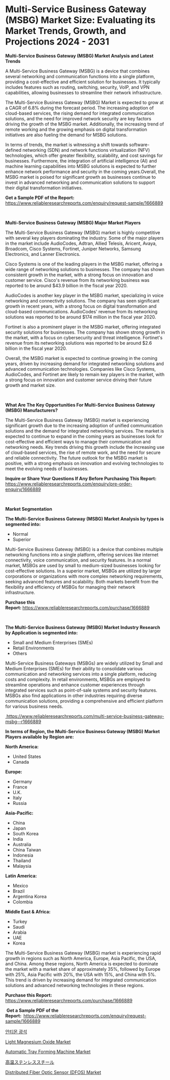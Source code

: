<p><h1>Multi-Service Business Gateway (MSBG) Market Size: Evaluating its Market Trends, Growth, and Projections 2024 - 2031</h1></p><p><strong>Multi-Service Business Gateway (MSBG) Market Analysis and Latest Trends</strong></p>
<p><p>A Multi-Service Business Gateway (MSBG) is a device that combines several networking and communication functions into a single platform, providing a cost-effective and efficient solution for businesses. It typically includes features such as routing, switching, security, VoIP, and VPN capabilities, allowing businesses to streamline their network infrastructure.</p><p>The Multi-Service Business Gateway (MSBG) Market is expected to grow at a CAGR of 6.8% during the forecast period. The increasing adoption of cloud-based services, the rising demand for integrated communication solutions, and the need for improved network security are key factors driving the growth of the MSBG market. Additionally, the increasing trend of remote working and the growing emphasis on digital transformation initiatives are also fueling the demand for MSBG solutions.</p><p>In terms of trends, the market is witnessing a shift towards software-defined networking (SDN) and network functions virtualization (NFV) technologies, which offer greater flexibility, scalability, and cost savings for businesses. Furthermore, the integration of artificial intelligence (AI) and machine learning capabilities into MSBG solutions is expected to further enhance network performance and security in the coming years.Overall, the MSBG market is poised for significant growth as businesses continue to invest in advanced networking and communication solutions to support their digital transformation initiatives.</p></p>
<p><strong>Get a Sample PDF of the Report:&nbsp;</strong> <a href="https://www.reliableresearchreports.com/enquiry/request-sample/1666889">https://www.reliableresearchreports.com/enquiry/request-sample/1666889</a></p>
<p>&nbsp;</p>
<p><strong>Multi-Service Business Gateway (MSBG) Major Market Players</strong></p>
<p><p>The Multi-Service Business Gateway (MSBG) market is highly competitive with several key players dominating the industry. Some of the major players in the market include AudioCodes, Adtran, Allied Telesis, Aricent, Avaya, Broadcom, Cisco Systems, Fortinet, Juniper Networks, Samsung Electronics, and Lanner Electronics.</p><p>Cisco Systems is one of the leading players in the MSBG market, offering a wide range of networking solutions to businesses. The company has shown consistent growth in the market, with a strong focus on innovation and customer service. Cisco's revenue from its networking business was reported to be around $43.9 billion in the fiscal year 2020.</p><p>AudioCodes is another key player in the MSBG market, specializing in voice networking and connectivity solutions. The company has seen significant growth in recent years, with a strong focus on digital transformation and cloud-based communications. AudioCodes' revenue from its networking solutions was reported to be around $174 million in the fiscal year 2020.</p><p>Fortinet is also a prominent player in the MSBG market, offering integrated security solutions for businesses. The company has shown strong growth in the market, with a focus on cybersecurity and threat intelligence. Fortinet's revenue from its networking solutions was reported to be around $2.6 billion in the fiscal year 2020.</p><p>Overall, the MSBG market is expected to continue growing in the coming years, driven by increasing demand for integrated networking solutions and advanced communication technologies. Companies like Cisco Systems, AudioCodes, and Fortinet are likely to remain key players in the market, with a strong focus on innovation and customer service driving their future growth and market size.</p></p>
<p>&nbsp;</p>
<p><strong>What Are The Key Opportunities For Multi-Service Business Gateway (MSBG) Manufacturers?</strong></p>
<p><p>The Multi-Service Business Gateway (MSBG) market is experiencing significant growth due to the increasing adoption of unified communication solutions and the demand for integrated networking services. The market is expected to continue to expand in the coming years as businesses look for cost-effective and efficient ways to manage their communication and networking needs. Key trends driving this growth include the increasing use of cloud-based services, the rise of remote work, and the need for secure and reliable connectivity. The future outlook for the MSBG market is positive, with a strong emphasis on innovation and evolving technologies to meet the evolving needs of businesses.</p></p>
<p><strong>Inquire or Share Your Questions If Any Before Purchasing This Report:</strong> <a href="https://www.reliableresearchreports.com/enquiry/pre-order-enquiry/1666889">https://www.reliableresearchreports.com/enquiry/pre-order-enquiry/1666889</a></p>
<p>&nbsp;</p>
<p><strong>Market Segmentation</strong></p>
<p><strong>The Multi-Service Business Gateway (MSBG) Market Analysis by types is segmented into:</strong></p>
<p><ul><li>Normal</li><li>Superior</li></ul></p>
<p><p>Multi-Service Business Gateway (MSBG) is a device that combines multiple networking functions into a single platform, offering services like internet connectivity, voice communication, and security features. In a normal market, MSBGs are used by small to medium-sized businesses looking for cost-effective solutions. In a superior market, MSBGs are utilized by larger corporations or organizations with more complex networking requirements, seeking advanced features and scalability. Both markets benefit from the flexibility and efficiency of MSBGs for managing their network infrastructure.</p></p>
<p><strong>Purchase this Report:&nbsp;</strong><a href="https://www.reliableresearchreports.com/purchase/1666889">https://www.reliableresearchreports.com/purchase/1666889</a></p>
<p>&nbsp;</p>
<p><strong>The Multi-Service Business Gateway (MSBG) Market Industry Research by Application is segmented into:</strong></p>
<p><ul><li>Small and Medium Enterprises (SMEs)</li><li>Retail Environments</li><li>Others</li></ul></p>
<p><p>Multi-Service Business Gateways (MSBGs) are widely utilized by Small and Medium Enterprises (SMEs) for their ability to consolidate various communication and networking services into a single platform, reducing costs and complexity. In retail environments, MSBGs are employed to streamline operations and enhance customer experiences through integrated services such as point-of-sale systems and security features. MSBGs also find applications in other industries requiring diverse communication solutions, providing a comprehensive and efficient platform for various business needs.</p></p>
<p><a href="https://www.reliableresearchreports.com/multi-service-business-gateway-msbg--r1666889">&nbsp;https://www.reliableresearchreports.com/multi-service-business-gateway-msbg--r1666889</a></p>
<p><strong>In terms of Region, the Multi-Service Business Gateway (MSBG) Market Players available by Region are:</strong></p>
<p>
    <p> <strong> North America: </strong>
        <ul>
            <li>United States</li>
            <li>Canada</li>
        </ul>
        </p> 
    <p> <strong> Europe: </strong>
        <ul>
            <li>Germany</li>
            <li>France</li>
            <li>U.K.</li>
            <li>Italy</li>
            <li>Russia</li>
        </ul>
        </p> 
    <p> <strong> Asia-Pacific: </strong>
        <ul>
            <li>China</li>
            <li>Japan</li>
            <li>South Korea</li>
            <li>India</li>
            <li>Australia</li>
            <li>China Taiwan</li>
            <li>Indonesia</li>
            <li>Thailand</li>
            <li>Malaysia</li>
        </ul>
        </p> 
    <p> <strong> Latin America: </strong>
        <ul>
            <li>Mexico</li>
            <li>Brazil</li>
            <li>Argentina Korea</li>
            <li>Colombia</li>
        </ul>
        </p> 
    <p> <strong> Middle East & Africa: </strong>
        <ul>
            <li>Turkey</li>
            <li>Saudi</li>
            <li>Arabia</li>
            <li>UAE</li>
            <li>Korea</li>
        </ul>
    </p>
    </p>
<p><p>The Multi-Service Business Gateway (MSBG) market is experiencing rapid growth in regions such as North America, Europe, Asia Pacific, the USA, and China. Among these regions, North America is expected to dominate the market with a market share of approximately 35%, followed by Europe with 25%, Asia Pacific with 20%, the USA with 15%, and China with 5%. This trend is driven by increasing demand for integrated communication solutions and advanced networking technologies in these regions.</p></p>
<p><strong>Purchase this Report: </strong><a href="https://www.reliableresearchreports.com/purchase/1666889">https://www.reliableresearchreports.com/purchase/1666889</a></p>
<p>&nbsp;<strong>Get a Sample PDF of the Report:&nbsp;&nbsp;</strong><a href="https://www.reliableresearchreports.com/enquiry/request-sample/1666889">https://www.reliableresearchreports.com/enquiry/request-sample/1666889</a></p>
<p><strong></strong></p>
<p><p><a href="https://github.com/lzrvbyqzftro57/Market-Research-Report-List-1/blob/main/661628736713.md">안티몬 광석</a></p><p><a href="https://issuu.com/reportprime-2/docs/light-magnesium-oxide-market-size-2030.pptx">Light Magnesium Oxide Market</a></p><p><a href="https://www.linkedin.com/pulse/automatic-tray-forming-machine-market-analysis-its-cagr-segmentation-faz5c?trackingId=wdwYzwYxQSDvEPOwiJ3KBw%3D%3D">Automatic Tray Forming Machine Market</a></p><p><a href="https://medium.com/@mad.jake/%E9%AB%98%E6%B8%A9%E3%82%B9%E3%83%86%E3%83%B3%E3%83%AC%E3%82%B9%E9%8B%BC%E5%B8%82%E5%A0%B4%E3%81%AE%E8%A6%8F%E6%A8%A1-cagr-%E3%83%88%E3%83%AC%E3%83%B3%E3%83%89-2024%E5%B9%B4%E3%81%8B%E3%82%892030%E5%B9%B4-e432cf74ec92">高温ステンレススチール</a></p><p><a href="https://github.com/gdfhhhj/Market-Research-Report-List-4/blob/main/distributed-fiber-optic-sensor-dfos-market.md">Distributed Fiber Optic Sensor (DFOS) Market</a></p></p>